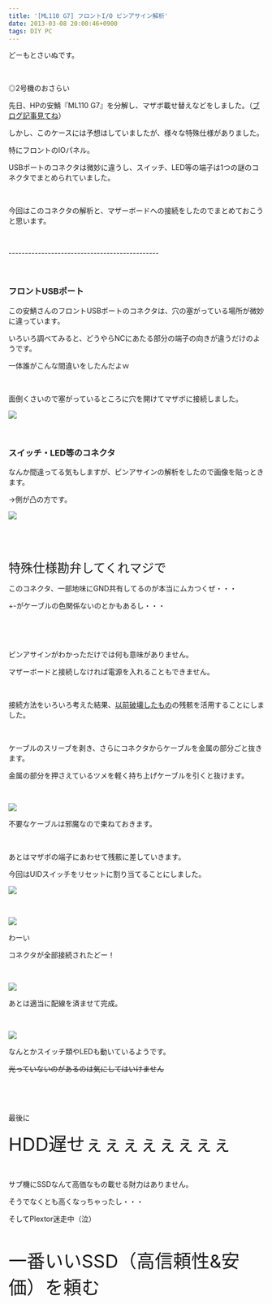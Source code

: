 ```yaml
---
title: '[ML110 G7] フロントI/O ピンアサイン解析'
date: 2013-03-08 20:00:46+0900
tags: DIY PC
---
```

<p>どーもとさいぬです。</p>
<p>&nbsp;</p>
<p>◎2号機のおさらい</p>
<p>先日、HPの安鯖『ML110 G7』を分解し、マザボ載せ替えなどをしました。（<a href="http://www5.pf-x.net/~tosainu/index.php/view/233">ブログ記事見てね</a>）</p>
<p>しかし、このケースには予想はしていましたが、様々な特殊仕様がありました。</p>
<p>特にフロントのIOパネル。</p>
<p>USBポートのコネクタは微妙に違うし、スイッチ、LED等の端子は1つの謎のコネクタでまとめられていました。</p>
<p>&nbsp;</p>
<p>今回はこのコネクタの解析と、マザーボードへの接続をしたのでまとめておこうと思います。</p>
<p>&nbsp;</p>
<p>----------------------------------------------</p>
<p>&nbsp;</p>
<h3>フロントUSBポート</h3>
<p>この安鯖さんのフロントUSBポートのコネクタは、穴の塞がっている場所が微妙に違っています。</p>
<p>いろいろ調べてみると、どうやらNCにあたる部分の端子の向きが違うだけのようです。</p>
<p>一体誰がこんな間違いをしたんだよｗ</p>
<p>&nbsp;</p>
<p>面倒くさいので塞がっているところに穴を開けてマザボに接続しました。</p>
<p><img src="https://lh6.googleusercontent.com/--I2_LI32pl8/UTmwq9Y50MI/AAAAAAAABec/UdJFU7CXs44/s640/IMG_0180.JPG" /></p>
<p>&nbsp;</p>
<h3>スイッチ・LED等のコネクタ</h3>
<p>なんか間違ってる気もしますが、ピンアサインの解析をしたので画像を貼っときます。</p>
<p>→側が凸の方です。</p>
<p><img src="https://lh6.googleusercontent.com/-sr1Q_1SChuM/UTm5vb1PkCI/AAAAAAAABfU/YLC_DKfYmxE/s640/Untitled.png" /></p>
<p>&nbsp;</p>
<p>&nbsp;</p>
<p><span style="font-size:24px;">特殊仕様勘弁してくれマジで</span></p>
<p>このコネクタ、一部地味にGND共有してるのが本当にムカつくぜ・・・</p>
<p>+-がケーブルの色関係ないのとかもあるし・・・</p>
<p>&nbsp;</p>
<p>&nbsp;</p>
<p>ピンアサインがわかっただけでは何も意味がありません。</p>
<p>マザーボードと接続しなければ電源を入れることもできません。</p>
<p>&nbsp;</p>
<p>接続方法をいろいろ考えた結果、<a href="http://www5.pf-x.net/~tosainu/index.php/view/229">以前破壊したもの</a>の残骸を活用することにしました。</p>
<p>&nbsp;</p>
<p>ケーブルのスリーブを剥き、さらにコネクタからケーブルを金属の部分ごと抜きます。</p>
<p>金属の部分を押さえているツメを軽く持ち上げケーブルを引くと抜けます。</p>
<p>&nbsp;</p>
<p><img src="https://lh4.googleusercontent.com/-3eNrA7Hvc3o/UTmwviGobgI/AAAAAAAABes/w4c1QqxAhes/s640/IMG_0181.JPG" /></p>
<p>不要なケーブルは邪魔なので束ねておきます。</p>
<p>&nbsp;</p>
<p>あとはマザボの端子にあわせて残骸に差していきます。</p>
<p>今回はUIDスイッチをリセットに割り当てることにしました。</p>
<p><img src="https://lh5.googleusercontent.com/-5_7k9w_1pDg/UTmwuhbJgtI/AAAAAAAABek/b_LcQzKOPmQ/s640/IMG_0185.JPG" /></p>
<p>&nbsp;</p>
<p><img src="https://lh6.googleusercontent.com/-9uSsv7QcXoM/UTmxHkUGd3I/AAAAAAAABe4/yqSWy_RY4_o/s640/IMG_0187.JPG" /></p>
<p>わーい</p>
<p>コネクタが全部接続されたどー！</p>
<p>&nbsp;</p>
<p><img src="https://lh4.googleusercontent.com/-yCHQlljEoxk/UTmxLAIu82I/AAAAAAAABfE/V98t_fvzU3A/s640/IMG_0188.JPG" /></p>
<p>あとは適当に配線を済ませて完成。</p>
<p>&nbsp;</p>
<p><img src="https://lh6.googleusercontent.com/-cNmvXPhP7HY/UTmxIIjEpJI/AAAAAAAABe8/ZcM3QwzyF3E/s640/IMG_0189.JPG" /></p>
<p>なんとかスイッチ類やLEDも動いているようです。</p>
<p><del>光っていないのがあるのは気にしてはいけません</del></p>
<p>&nbsp;</p>
<p>&nbsp;</p>
<p>最後に</p>
<p><span style="font-size:36px;">HDD遅せぇぇぇぇぇぇぇぇ</span></p>
<p>&nbsp;</p>
<p>サブ機にSSDなんて高価なもの載せる財力はありません。</p>
<p>そうでなくとも高くなっちゃったし・・・</p>
<p>そしてPlextor迷走中（泣）</p>
<p>&nbsp;</p>
<p><span style="font-size:36px;">一番いいSSD（高信頼性&安価）を頼む</span></p>
